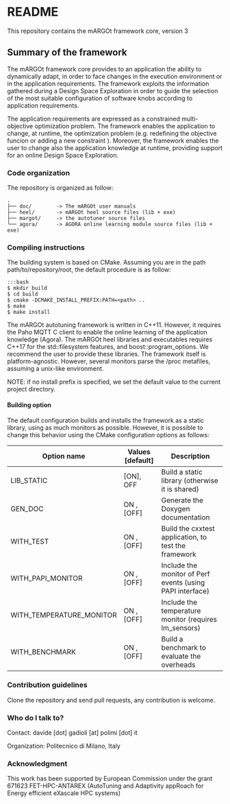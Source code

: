 # README
This repository contains the mARGOt framework core, version 3

## Summary of the framework

The mARGOt framework core provides to an application the ability to dynamically adapt, in order to face changes in the execution environment or in the application requirements. The framework exploits the information gathered during a Design Space Exploration in order to guide the selection of the most suitable configuration of software knobs according to application requirements.

The application requirements are expressed as a constrained multi-objective optimization problem. The framework enables the application to change, at runtime, the optimization problem (e.g. redefining the objective funcion or adding a new constraint ). Moreover, the framework enables the user to change also the application knowledge at runtime, providing support for an online Design Space Exploration.

### Code organization

The repository is organized as follow:
```
.
├── doc/        -> The mARGOt user manuals
├── heel/       -> mARGOt heel source files (lib + exe)
├── margot/     -> the autotuner source files
└── agora/      -> AGORA online learning module source files (lib + exe)
```

### Compiling instructions
The building system is based on CMake. Assuming you are in the path path/to/repository/root, the default procedure is as follow:
~~~
:::bash
$ mkdir build
$ cd build
$ cmake -DCMAKE_INSTALL_PREFIX:PATH=<path> ..
$ make
$ make install
~~~
The mARGOt autotuning framework is written in C++11. However, it requires the Paho MQTT C client to enable the online learning of the application knowledge (Agora).
The mARGOt heel libraries and executables requires C++17 for the std::filesystem features, and boost::program_options. We recommend the user to provide these libraries.
The framework itself is platform-agnostic. However, several monitors parse the /proc metafiles, assuming a unix-like environment.

NOTE: if no install prefix is specified, we set the default value to the current project directory.



#### Building option
The default configuration builds and installs the framework as a static library, using as much monitors as possible.
However, it is possible to change this behavior using the CMake configuration options as follows:

| Option name              |  Values [default]  | Description                                                 |
|--------------------------|--------------------|-------------------------------------------------------------|
| LIB_STATIC               |  [ON],  OFF        | Build a static library (otherwise it is shared)             |
| GEN_DOC                  |   ON , [OFF]       | Generate the Doxygen documentation                          |
| WITH_TEST                |   ON , [OFF]       | Build the cxxtest application, to test the framework        |
| WITH_PAPI_MONITOR        |   ON , [OFF]       | Include the monitor of Perf events (using PAPI interface)   |
| WITH_TEMPERATURE_MONITOR |   ON , [OFF]       | Include the temperature monitor (requires lm_sensors)       |
| WITH_BENCHMARK           |   ON , [OFF]       | Build a benchmark to evaluate the overheads                 |


### Contribution guidelines
Clone the repository and send pull requests, any contribution is welcome.

### Who do I talk to?
Contact: davide [dot] gadioli [at] polimi [dot] it

Organization: Politecnico di Milano, Italy


### Acknowledgment
This work has been supported by European Commission under the grant 671623 FET-HPC-ANTAREX (AutoTuning and Adaptivity appRoach for Energy efficient eXascale HPC systems)
